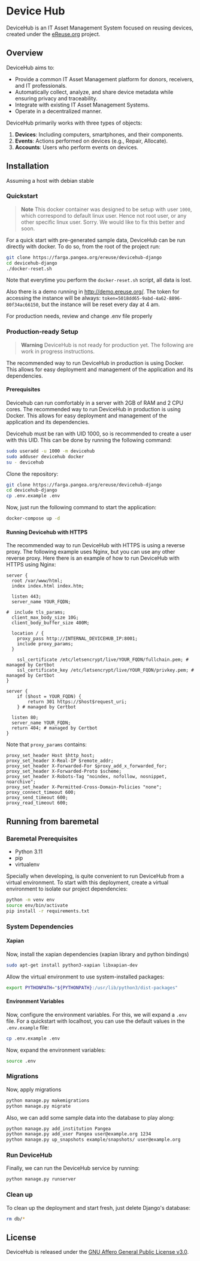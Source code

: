 # Device Hub

DeviceHub is an IT Asset Management System focused on reusing devices, created under the [eReuse.org](https://www.ereuse.org) project.

## Overview

DeviceHub aims to:

- Provide a common IT Asset Management platform for donors, receivers, and IT professionals.
- Automatically collect, analyze, and share device metadata while ensuring privacy and traceability.
- Integrate with existing IT Asset Management Systems.
- Operate in a decentralized manner.

DeviceHub primarily works with three types of objects:

1. **Devices**: Including computers, smartphones, and their components.
2. **Events**: Actions performed on devices (e.g., Repair, Allocate).
3. **Accounts**: Users who perform events on devices.

## Installation

Assuming a host with debian stable

### Quickstart

> **Note**
> This docker container was designed to be setup with user `1000`, which correspond to default linux user. Hence not root user, or any other specific linux user. Sorry. We would like to fix this better and soon.

For a quick start with pre-generated sample data, DeviceHub can be run directly with docker. To do so, from the root of the project run:

```bash
git clone https://farga.pangea.org/ereuse/devicehub-django
cd devicehub-django
./docker-reset.sh
```

Note that everytime you perform the `docker-reset.sh` script, all data is lost.

Also there is a demo running in http://demo.ereuse.org/. The token for accessing the instance will be always: `token=5018dd65-9abd-4a62-8896-80f34ac66150`, but the instance will be reset every day at 4 am.

For production needs, review and change .env file properly

### Production-ready Setup

> **Warning**
> DeviceHub is not ready for production yet. The following are work in progress instructions.

The recommended way to run DeviceHub in production is using Docker. This allows for easy deployment and management of the application and its dependencies.

#### Prerequisites

Devicehub can run comfortably in a server with 2GB of RAM and 2 CPU cores. The recommended way to run DeviceHub in production is using Docker. This allows for easy deployment and management of the application and its dependencies.

Devicehub must be ran with UID 1000, so is recommended to create a user with this UID. This can be done by running the following command:

```bash
sudo useradd -u 1000 -m devicehub
sudo adduser devicehub docker
su - devicehub
```

Clone the repository:

```bash
git clone https://farga.pangea.org/ereuse/devicehub-django
cd devicehub-django
cp .env.example .env
```

Now, just run the following command to start the application:

```bash
docker-compose up -d
```

#### Running Devicehub with HTTPS

The recommended way to run DeviceHub with HTTPS is using a reverse proxy. The following example uses Nginx, but you can use any other reverse proxy. Here there is an example of how to run DeviceHub with HTTPS using Nginx:

```nginx
server {
  root /var/www/html;
  index index.html index.htm;

  listen 443;
  server_name YOUR_FQDN;

#  include tls_params;
  client_max_body_size 10G;
  client_body_buffer_size 400M;

  location / {
    proxy_pass http://INTERNAL_DEVICEHUB_IP:8001;
    include proxy_params;
  }

    ssl_certificate /etc/letsencrypt/live/YOUR_FQDN/fullchain.pem; # managed by Certbot
    ssl_certificate_key /etc/letsencrypt/live/YOUR_FQDN/privkey.pem; # managed by Certbot
}

server {
    if ($host = YOUR_FQDN) {
        return 301 https://$host$request_uri;
    } # managed by Certbot

  listen 80;
  server_name YOUR_FQDN;
  return 404; # managed by Certbot
}
```

Note that `proxy_params` contains:

```nginx
proxy_set_header Host $http_host;
proxy_set_header X-Real-IP $remote_addr;
proxy_set_header X-Forwarded-For $proxy_add_x_forwarded_for;
proxy_set_header X-Forwarded-Proto $scheme;
proxy_set_header X-Robots-Tag "noindex, nofollow, nosnippet, noarchive";
proxy_set_header X-Permitted-Cross-Domain-Policies "none";
proxy_connect_timeout 600;
proxy_send_timeout 600;
proxy_read_timeout 600;
```

## Running from baremetal

### Baremetal Prerequisites

- Python 3.11
- pip
- virtualenv

Specially when developing, is quite convenient to run DeviceHub from a virtual environment. To start with this deployment, create a virtual environment to isolate our project dependencies:

```bash
python -m venv env
source env/bin/activate
pip install -r requirements.txt
```

### System Dependencies

#### Xapian

Now, install the xapian dependencies (xapian library and python bindings)

```bash
sudo apt-get install python3-xapian libxapian-dev
```

Allow the virtual environment to use system-installed packages:

```bash
export PYTHONPATH="${PYTHONPATH}:/usr/lib/python3/dist-packages"
```

#### Environment Variables

Now, configure the environment variables. For this, we will expand a `.env` file. For a quickstart with localhost, you can use the default values in the `.env.example` file:

```bash
cp .env.example .env
```

Now, expand the environment variables:

```bash
source .env
```

### Migrations

Now, apply migrations

```bash
python manage.py makemigrations
python manage.py migrate
```

Also, we can add some sample data into the database to play along:

```bash
python manage.py add_institution Pangea
python manage.py add_user Pangea user@example.org 1234
python manage.py up_snapshots example/snapshots/ user@example.org
```

### Run DeviceHub

Finally, we can run the DeviceHub service by running:

```bash
python manage.py runserver
```

### Clean up

To clean up the deployment and start fresh, just delete Django's database:

```bash
rm db/*
```

## License

DeviceHub is released under the [GNU Affero General Public License v3.0](LICENSE).
